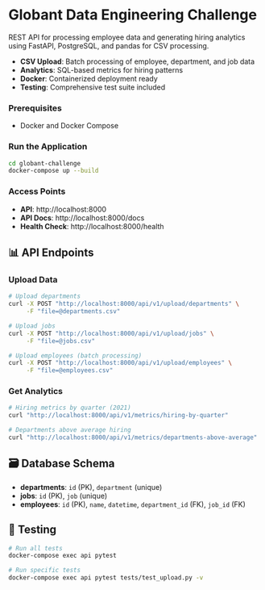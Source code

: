 # Globant Data Engineering Challenge

REST API for processing employee data and generating hiring analytics using FastAPI, PostgreSQL, and pandas for CSV processing.

- **CSV Upload**: Batch processing of employee, department, and job data
- **Analytics**: SQL-based metrics for hiring patterns
- **Docker**: Containerized deployment ready
- **Testing**: Comprehensive test suite included

### Prerequisites
- Docker and Docker Compose

### Run the Application
```bash
cd globant-challenge
docker-compose up --build
```

### Access Points
- **API**: http://localhost:8000
- **API Docs**: http://localhost:8000/docs
- **Health Check**: http://localhost:8000/health

## 📊 API Endpoints

### Upload Data
```bash
# Upload departments
curl -X POST "http://localhost:8000/api/v1/upload/departments" \
     -F "file=@departments.csv"

# Upload jobs
curl -X POST "http://localhost:8000/api/v1/upload/jobs" \
     -F "file=@jobs.csv"

# Upload employees (batch processing)
curl -X POST "http://localhost:8000/api/v1/upload/employees" \
     -F "file=@employees.csv"
```

### Get Analytics
```bash
# Hiring metrics by quarter (2021)
curl "http://localhost:8000/api/v1/metrics/hiring-by-quarter"

# Departments above average hiring
curl "http://localhost:8000/api/v1/metrics/departments-above-average"
```

## 🗃️ Database Schema

- **departments**: `id` (PK), `department` (unique)
- **jobs**: `id` (PK), `job` (unique)
- **employees**: `id` (PK), `name`, `datetime`, `department_id` (FK), `job_id` (FK)

## 🧪 Testing

```bash
# Run all tests
docker-compose exec api pytest

# Run specific tests
docker-compose exec api pytest tests/test_upload.py -v
```

